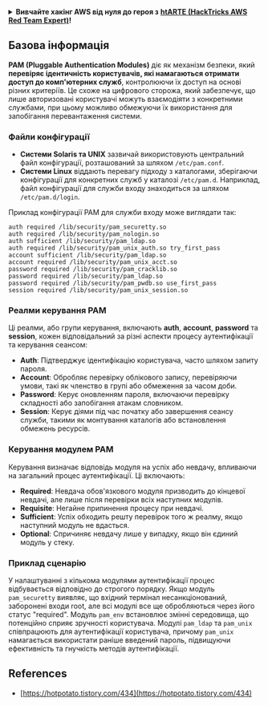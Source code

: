 <details>

<summary><strong>Вивчайте хакінг AWS від нуля до героя з</strong> <a href="https://training.hacktricks.xyz/courses/arte"><strong>htARTE (HackTricks AWS Red Team Expert)</strong></a><strong>!</strong></summary>

Інші способи підтримки HackTricks:

* Якщо ви хочете побачити вашу **компанію рекламовану на HackTricks** або **завантажити HackTricks у форматі PDF**, перевірте [**ПЛАНИ ПІДПИСКИ**](https://github.com/sponsors/carlospolop)!
* Отримайте [**офіційний PEASS & HackTricks мерч**](https://peass.creator-spring.com)
* Відкрийте для себе [**Сім'ю PEASS**](https://opensea.io/collection/the-peass-family), нашу колекцію ексклюзивних [**NFT**](https://opensea.io/collection/the-peass-family)
* **Приєднуйтесь до** 💬 [**групи Discord**](https://discord.gg/hRep4RUj7f) або [**групи Telegram**](https://t.me/peass) або **слідкуйте** за нами на **Twitter** 🐦 [**@hacktricks_live**](https://twitter.com/hacktricks_live)**.**
* **Поділіться своїми хакерськими трюками, надсилайте PR до** [**HackTricks**](https://github.com/carlospolop/hacktricks) **і** [**HackTricks Cloud**](https://github.com/carlospolop/hacktricks-cloud) **репозиторіїв на GitHub**.

</details>


## Базова інформація

**PAM (Pluggable Authentication Modules)** діє як механізм безпеки, який **перевіряє ідентичність користувачів, які намагаються отримати доступ до комп'ютерних служб**, контролюючи їх доступ на основі різних критеріїв. Це схоже на цифрового сторожа, який забезпечує, що лише авторизовані користувачі можуть взаємодіяти з конкретними службами, при цьому можливо обмежуючи їх використання для запобігання перевантаження системи.

### Файли конфігурації

- **Системи Solaris та UNIX** зазвичай використовують центральний файл конфігурації, розташований за шляхом `/etc/pam.conf`.
- **Системи Linux** віддають перевагу підходу з каталогами, зберігаючи конфігурації для конкретних служб у каталозі `/etc/pam.d`. Наприклад, файл конфігурації для служби входу знаходиться за шляхом `/etc/pam.d/login`.

Приклад конфігурації PAM для служби входу може виглядати так:
```text
auth required /lib/security/pam_securetty.so
auth required /lib/security/pam_nologin.so
auth sufficient /lib/security/pam_ldap.so
auth required /lib/security/pam_unix_auth.so try_first_pass
account sufficient /lib/security/pam_ldap.so
account required /lib/security/pam_unix_acct.so
password required /lib/security/pam_cracklib.so
password required /lib/security/pam_ldap.so
password required /lib/security/pam_pwdb.so use_first_pass
session required /lib/security/pam_unix_session.so
```
### **Реалми керування PAM**

Ці реалми, або групи керування, включають **auth**, **account**, **password** та **session**, кожен відповідальний за різні аспекти процесу аутентифікації та керування сеансом:

- **Auth**: Підтверджує ідентифікацію користувача, часто шляхом запиту пароля.
- **Account**: Обробляє перевірку облікового запису, перевіряючи умови, такі як членство в групі або обмеження за часом доби.
- **Password**: Керує оновленням пароля, включаючи перевірку складності або запобігання атакам словником.
- **Session**: Керує діями під час початку або завершення сеансу служби, такими як монтування каталогів або встановлення обмежень ресурсів.

### **Керування модулем PAM**

Керування визначає відповідь модуля на успіх або невдачу, впливаючи на загальний процес аутентифікації. Ці включають:

- **Required**: Невдача обов'язкового модуля призводить до кінцевої невдачі, але лише після перевірки всіх наступних модулів.
- **Requisite**: Негайне припинення процесу при невдачі.
- **Sufficient**: Успіх обходить решту перевірок того ж реалму, якщо наступний модуль не вдасться.
- **Optional**: Спричиняє невдачу лише у випадку, якщо він єдиний модуль у стеку.

### Приклад сценарію

У налаштуванні з кількома модулями аутентифікації процес відбувається відповідно до строгого порядку. Якщо модуль `pam_securetty` виявляє, що вхідний термінал несанкціонований, заборонені входи root, але всі модулі все ще обробляються через його статус "required". Модуль `pam_env` встановлює змінні середовища, що потенційно сприяє зручності користувача. Модулі `pam_ldap` та `pam_unix` співпрацюють для аутентифікації користувача, причому `pam_unix` намагається використати раніше введений пароль, підвищуючи ефективність та гнучкість методів аутентифікації.

## References
* [https://hotpotato.tistory.com/434](https://hotpotato.tistory.com/434)
